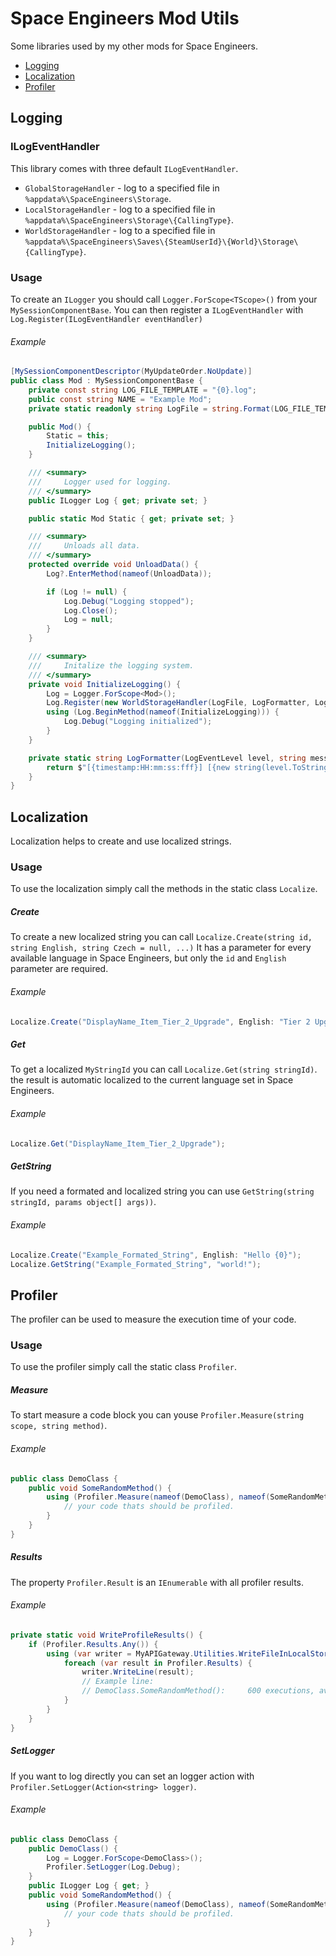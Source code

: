 # Space Engineers Mod Utils

Some libraries used by my other mods for Space Engineers.

* [Logging](#logging)
* [Localization](#localization)
* [Profiler](#profiler)

## Logging

### ILogEventHandler

This library comes with three default `ILogEventHandler`.

* `GlobalStorageHandler` - log to a specified file in `%appdata%\SpaceEngineers\Storage`.
* `LocalStorageHandler` - log to a specified file in `%appdata%\SpaceEngineers\Storage\{CallingType}`.
* `WorldStorageHandler` - log to a specified file in `%appdata%\SpaceEngineers\Saves\{SteamUserId}\{World}\Storage\{CallingType}`.

### Usage

To create an `ILogger` you should call `Logger.ForScope<TScope>()` from your `MySessionComponentBase`.
You can then register a `ILogEventHandler` with `Log.Register(ILogEventHandler eventHandler)`

###### Example

```csharp
[MySessionComponentDescriptor(MyUpdateOrder.NoUpdate)]
public class Mod : MySessionComponentBase {
    private const string LOG_FILE_TEMPLATE = "{0}.log";
    public const string NAME = "Example Mod";
    private static readonly string LogFile = string.Format(LOG_FILE_TEMPLATE, NAME);

    public Mod() {
        Static = this;
        InitializeLogging();
    }

    /// <summary>
    ///     Logger used for logging.
    /// </summary>
    public ILogger Log { get; private set; }

    public static Mod Static { get; private set; }

    /// <summary>
    ///     Unloads all data.
    /// </summary>
    protected override void UnloadData() {
        Log?.EnterMethod(nameof(UnloadData));

        if (Log != null) {
            Log.Debug("Logging stopped");
            Log.Close();
            Log = null;
        }
    }

    /// <summary>
    ///     Initalize the logging system.
    /// </summary>
    private void InitializeLogging() {
        Log = Logger.ForScope<Mod>();
        Log.Register(new WorldStorageHandler(LogFile, LogFormatter, LogEventLevel.All));
        using (Log.BeginMethod(nameof(InitializeLogging))) {
            Log.Debug("Logging initialized");
        }
    }

    private static string LogFormatter(LogEventLevel level, string message, DateTime timestamp, Type scope, string method) {
        return $"[{timestamp:HH:mm:ss:fff}] [{new string(level.ToString().Take(1).ToArray())}] [{scope}->{method}()]: {message}";
    }
}
```

## Localization

Localization helps to create and use localized strings.

### Usage

To use the localization simply call the methods in the static class `Localize`.

##### Create

To create a new localized string you can call `Localize.Create(string id, string English, string Czech = null, ...)`
It has a parameter for every available language in Space Engineers, but only the `id` and `English` parameter are required.

###### Example

```csharp
Localize.Create("DisplayName_Item_Tier_2_Upgrade", English: "Tier 2 Upgrade");
```

##### Get

To get a localized `MyStringId` you can call `Localize.Get(string stringId)`.
the result is automatic localized to the current language set in Space Engineers.

###### Example

```csharp
Localize.Get("DisplayName_Item_Tier_2_Upgrade");
```

##### GetString

If you need a formated and localized string you can use `GetString(string stringId, params object[] args))`.

###### Example

```csharp
Localize.Create("Example_Formated_String", English: "Hello {0}");
Localize.GetString("Example_Formated_String", "world!");
```

## Profiler

The profiler can be used to measure the execution time of your code.

### Usage

To use the profiler simply call the static class `Profiler`.

##### Measure

To start measure a code block you can youse `Profiler.Measure(string scope, string method)`.

###### Example

```csharp
public class DemoClass {
    public void SomeRandomMethod() {
        using (Profiler.Measure(nameof(DemoClass), nameof(SomeRandomMethod))) {
            // your code thats should be profiled.
        }
    }
}
```

##### Results

The property `Profiler.Result` is an `IEnumerable` with all profiler results.

###### Example

```csharp
private static void WriteProfileResults() {
    if (Profiler.Results.Any()) {
        using (var writer = MyAPIGateway.Utilities.WriteFileInLocalStorage("profiler.txt", typeof(Mod))) {
            foreach (var result in Profiler.Results) {
                writer.WriteLine(result);
                // Example line:
                // DemoClass.SomeRandomMethod():     600 executions, avg 0.099444ms, min 0.001500ms, max 29.107300ms, total 59.67ms
            }
        }
    }
}
```


##### SetLogger

If you want to log directly you can set an logger action with `Profiler.SetLogger(Action<string> logger)`.

###### Example

```csharp
public class DemoClass {
    public DemoClass() {
        Log = Logger.ForScope<DemoClass>();
        Profiler.SetLogger(Log.Debug);
    }
    public ILogger Log { get; }
    public void SomeRandomMethod() {
        using (Profiler.Measure(nameof(DemoClass), nameof(SomeRandomMethod))) {
            // your code thats should be profiled.
        }
    }
}
```
